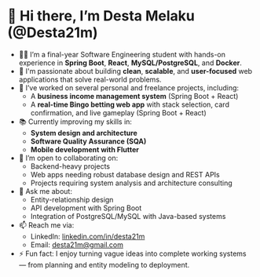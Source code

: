 # 👋 Hi there, I’m Desta Melaku (@Desta21m)

- 👨‍💻 I’m a final-year Software Engineering student with hands-on experience in **Spring Boot**, **React**, **MySQL/PostgreSQL**, and **Docker**.
- 🚀 I'm passionate about building **clean**, **scalable**, and **user-focused** web applications that solve real-world problems.
- 🔧 I’ve worked on several personal and freelance projects, including:
  - A **business income management system** (Spring Boot + React)
  - A **real-time Bingo betting web app** with stack selection, card confirmation, and live gameplay (Spring Boot + React)
- 📚 Currently improving my skills in:
  - **System design and architecture**
  - **Software Quality Assurance (SQA)**
  - **Mobile development with Flutter**
- 🤝 I’m open to collaborating on:
  - Backend-heavy projects
  - Web apps needing robust database design and REST APIs
  - Projects requiring system analysis and architecture consulting
- 💬 Ask me about:
  - Entity-relationship design
  - API development with Spring Boot
  - Integration of PostgreSQL/MySQL with Java-based systems
- 📫 Reach me via:
  - LinkedIn: [linkedin.com/in/desta21m](https://linkedin.com/in/desta21m)
  - Email: desta21m@gmail.com
- ⚡ Fun fact: I enjoy turning vague ideas into complete working systems — from planning and entity modeling to deployment.

<!---
Desta21m/Desta21m is a ✨ special ✨ repository because its `README.md` (this file) appears on your GitHub profile.
You can click the Preview link to take a look at your changes.
--->
